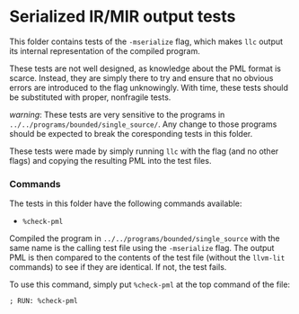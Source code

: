 # Serialized IR/MIR output tests

This folder contains tests of the `-mserialize` flag, which makes `llc` output its internal representation of
the compiled program.

These tests are not well designed, as knowledge about the PML format is scarce.
Instead, they are simply there to try and ensure that no obvious errors are introduced to the flag
unknowingly.
With time, these tests should be substituted with proper, nonfragile tests.

_warning_: These tests are very sensitive to the programs in `../../programs/bounded/single_source/`. 
Any change to those programs should be expected to break the coresponding tests in this folder.

These tests were made by simply running `llc` with the flag (and no other flags) and copying the resulting
PML into the test files.

### Commands

The tests in this folder have the following commands available:

* `%check-pml`

Compiled the program in `../../programs/bounded/single_source` with the same name is the calling test file
using the `-mserialize` flag.
The output PML is then compared to the contents of the test file (without the `llvm-lit` commands) to
see if they are identical.
If not, the test fails.

To use this command, simply put `%check-pml` at the top command of the file:

`; RUN: %check-pml`
